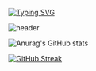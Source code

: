 [![Typing SVG](https://readme-typing-svg.herokuapp.com/?color=000000&lines=Hello+,+Gata's+World👻&font=Redressed&size=40&height=100)](https://git.io/typing-svg)

![header](https://capsule-render.vercel.app/api?type=waving&color=gradient&height=150&animation=fadeIn&section=footer&text=🖱🥗☕🌍📚&fontAlign=70)

![Anurag's GitHub stats](https://github-readme-stats.vercel.app/api?username=gata96&show_icons=true&theme=radical)


[![GitHub Streak](https://streak-stats.demolab.com?user=gata96&theme=radical)](https://git.io/streak-stats)
